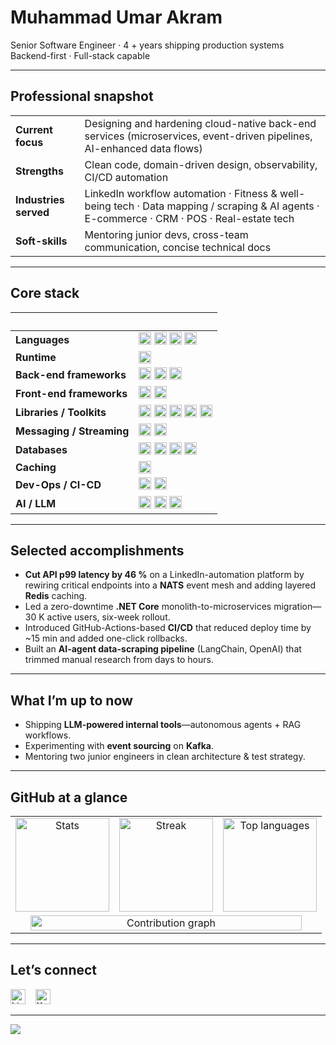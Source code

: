 # Muhammad Umar Akram

Senior Software Engineer · 4 + years shipping production systems  
Backend-first · Full-stack capable

---

## Professional snapshot
| | |
|---|---|
| **Current focus** | Designing and hardening cloud-native back-end services (microservices, event-driven pipelines, AI-enhanced data flows) |
| **Strengths** | Clean code, domain-driven design, observability, CI/CD automation |
| **Industries served** | LinkedIn workflow automation · Fitness & well-being tech · Data mapping / scraping & AI agents · E-commerce · CRM · POS · Real-estate tech |
| **Soft-skills** | Mentoring junior devs, cross-team communication, concise technical docs |

---

## Core stack

| &nbsp; | &nbsp; |
|---|---|
| **Languages** | <img src="https://img.shields.io/badge/Python-3776AB?style=flat-square&logo=python&logoColor=white" height="20"> <img src="https://img.shields.io/badge/JavaScript-F7DF1E?style=flat-square&logo=javascript&logoColor=black" height="20"> <img src="https://img.shields.io/badge/TypeScript-3178C6?style=flat-square&logo=typescript&logoColor=white" height="20"> <img src="https://img.shields.io/badge/C%23-239120?style=flat-square&logo=csharp&logoColor=white" height="20"> |
| **Runtime** | <img src="https://img.shields.io/badge/Node.js-339933?style=flat-square&logo=nodedotjs&logoColor=white" height="20"> |
| **Back-end frameworks** | <img src="https://img.shields.io/badge/.NET Core-512BD4?style=flat-square&logo=dotnet&logoColor=white" height="20"> <img src="https://img.shields.io/badge/NestJS-E0234E?style=flat-square&logo=nestjs&logoColor=white" height="20"> <img src="https://img.shields.io/badge/Express-000000?style=flat-square&logo=express&logoColor=white" height="20"> |
| **Front-end frameworks** | <img src="https://img.shields.io/badge/React-61DAFB?style=flat-square&logo=react&logoColor=black" height="20"> <img src="https://img.shields.io/badge/Next.js-000000?style=flat-square&logo=nextdotjs&logoColor=white" height="20"> |
| **Libraries / Toolkits** | <img src="https://img.shields.io/badge/Entity Framework-512BD4?style=flat-square&logo=dotnet&logoColor=white" height="20"> <img src="https://img.shields.io/badge/LangChain-00B3A4?style=flat-square&logo=langchain&logoColor=white" height="20"> <img src="https://img.shields.io/badge/BullMQ-D72631?style=flat-square&logoColor=white" height="20"> <img src="https://img.shields.io/badge/Hangfire-512BD4?style=flat-square&logo=dotnet&logoColor=white" height="20"> <img src="https://img.shields.io/badge/n8n-F65A2A?style=flat-square&logo=n8n&logoColor=white" height="20"> |
| **Messaging / Streaming** | <img src="https://img.shields.io/badge/NATS-258EA5?style=flat-square&logo=nats.io&logoColor=white" height="20"> <img src="https://img.shields.io/badge/Kafka-231F20?style=flat-square&logo=apachekafka&logoColor=white" height="20"> |
| **Databases** | <img src="https://img.shields.io/badge/MySQL-4479A1?style=flat-square&logo=mysql&logoColor=white" height="20"> <img src="https://img.shields.io/badge/PostgreSQL-4169E1?style=flat-square&logo=postgresql&logoColor=white" height="20"> <img src="https://img.shields.io/badge/MS SQL-CC2927?style=flat-square&logo=microsoftsqlserver&logoColor=white" height="20"> <img src="https://img.shields.io/badge/MongoDB-47A248?style=flat-square&logo=mongodb&logoColor=white" height="20"> |
| **Caching** | <img src="https://img.shields.io/badge/Redis-DC382D?style=flat-square&logo=redis&logoColor=white" height="20"> |
| **Dev-Ops / CI-CD** | <img src="https://img.shields.io/badge/Docker-2496ED?style=flat-square&logo=docker&logoColor=white" height="20"> <img src="https://img.shields.io/badge/GitHub Actions-2088FF?style=flat-square&logo=githubactions&logoColor=white" height="20"> |
| **AI / LLM** | <img src="https://img.shields.io/badge/LangChain-00B3A4?style=flat-square&logo=langchain&logoColor=white" height="20"> <img src="https://img.shields.io/badge/Agentic-7952B3?style=flat-square&logoColor=white" height="20"> <img src="https://img.shields.io/badge/Data Scraper-Workflows-FFB000?style=flat-square&logoColor=white" height="20"> |

---

## Selected accomplishments
* **Cut API p99 latency by 46 %** on a LinkedIn-automation platform by rewiring critical endpoints into a **NATS** event mesh and adding layered **Redis** caching.  
* Led a zero-downtime **.NET Core** monolith-to-microservices migration—30 K active users, six-week rollout.  
* Introduced GitHub-Actions-based **CI/CD** that reduced deploy time by ~15 min and added one-click rollbacks.  
* Built an **AI-agent data-scraping pipeline** (LangChain, OpenAI) that trimmed manual research from days to hours.

---

## What I’m up to now
* Shipping **LLM-powered internal tools**—autonomous agents + RAG workflows.  
* Experimenting with **event sourcing** on **Kafka**.  
* Mentoring two junior engineers in clean architecture & test strategy.

---

## GitHub at a glance

<table align="center">
  <tr>
    <td align="center">
      <img src="https://github-readme-stats.vercel.app/api?username=muhammadumarakram1&show_icons=true&hide_border=true" height="150" alt="Stats" loading="lazy"/>
    </td>
    <td align="center">
      <img src="https://streak-stats.demolab.com?user=muhammadumarakram1&hide_border=true" height="150" alt="Streak" loading="lazy"/>
    </td>
    <td align="center">
      <img src="https://github-readme-stats.vercel.app/api/top-langs/?username=muhammadumarakram1&layout=compact&hide_border=true&langs_count=6" height="150" alt="Top languages" loading="lazy"/>
    </td>
  </tr>
  <tr>
    <td colspan="3" align="center">
      <img src="https://github-readme-activity-graph.vercel.app/graph?username=muhammadumarakram1&hide_border=true&area=true&bg_color=00000000&line=268BD2&point=268BD2" width="95%" alt="Contribution graph" loading="lazy"/>
    </td>
  </tr>
</table>

---

## Let’s connect

[<img src="https://cdn.jsdelivr.net/gh/devicons/devicon/icons/linkedin/linkedin-original.svg" height="24" alt="LinkedIn">](https://linkedin.com/in/muhammadumarakram1)
&nbsp;&nbsp;
<a href="https://twitter.com/umar_akram1">
  <picture>
    <source srcset="https://cdn.simpleicons.org/x/FFFFFF" media="(prefers-color-scheme: dark)">
    <img src="https://cdn.simpleicons.org/x/000000" height="24" alt="X">
  </picture>
</a>

---

<sub><img src="https://img.shields.io/github/last-commit/muhammadumarakram1/muhammadumarakram1?style=flat-square"></sub>
